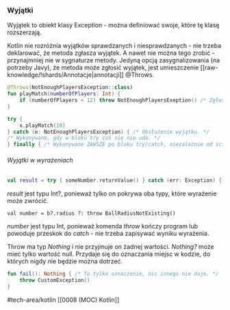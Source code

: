 ### Wyjątki
Wyjątek to obiekt klasy Exception - można definiować swoje, które tę klasę rozszerzają.

Kotlin nie rozróżnia wyjątków sprawdzanych i niesprawdzanych - nie trzeba deklarować, że metoda zgłasza wyjątek. A nawet nie można tego zrobić - przynajmniej nie w sygnaturze metody.
Jedyną opcją zasygnalizowania (na potrzeby Javy), że metoda może zgłosić wyjątek, jest umieszczenie [[raw-knowledge/!shards/Annotacje|annotacji]] @Throws.
```kotlin
@Throws(NotEnoughPlayersException::class)
fun playMatch(numberOfPlayers: Int) {
	if (numberOfPlayers < 12) throw NotEnoughPlayersExeption() /* Zgłoszenie wyjątku. */
}
```
```kotlin
try {
	x.playMatch(10)
} catch (e: NotEnoughPlayersException) { /* Obsłużenie wyjątku. */
/* Wykonywane, gdy w bloku try coś się nie uda. */ 
} finally { /* Wykonywane ZAWSZE po bloku try/catch, niezależnie od ścieżki. */ }
```
###### Wyjątki w wyrażeniach 
```kotlin
val result = try { someNumber.returnValue() } catch (err: Exception) { null } 
```
_result_ jest typu Int?, ponieważ tylko on pokrywa oba typy, które wyrażenie może zwrócić. 
```
val number = b?.radius ?: throw BallRadiusNotExisting()
```
_number_ jest typu Int, ponieważ komenda _throw_ kończy program lub powoduje przeskok do _catch_ - nie trzeba zapisywać wyniku wyrażenia.

Throw ma typ *Nothing* i nie przyjmuje on żadnej wartości. *Nothing?* może mieć tylko wartość null. Przydaje się do oznaczania miejsc w kodzie, do których nigdy nie będzie można dotrzeć.
```kotlin
fun fail(): Nothing { /* To tylko oznaczenie, nic innego nie daje. */
	throw CustomException()
}
```

#tech-area/kotlin 
[[0008 (MOC) Kotlin]]